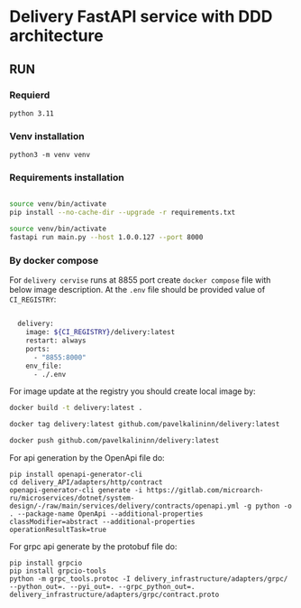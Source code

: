 Delivery FastAPI service with DDD architecture
========================================


## RUN


### Requierd
    python 3.11

### Venv installation

    python3 -m venv venv

### Requirements installation

```sh

source venv/bin/activate
pip install --no-cache-dir --upgrade -r requirements.txt
```


```sh
source venv/bin/activate
fastapi run main.py --host 1.0.0.127 --port 8000
```

### By docker compose

For ```delivery cervise``` runs at 8855 port create ```docker compose``` file with below image description.
At the `.env` file  should be provided value of `CI_REGISTRY`:

```sh

  delivery:
    image: ${CI_REGISTRY}/delivery:latest
    restart: always
    ports:
      - "8855:8000"
    env_file:
      - ./.env


```

For image update at the registry you should create local image by:

```sh
docker build -t delivery:latest .

docker tag delivery:latest github.com/pavelkalininn/delivery:latest

docker push github.com/pavelkalininn/delivery:latest
```


For api generation by the OpenApi file do:
    
    pip install openapi-generator-cli
    cd delivery_API/adapters/http/contract
    openapi-generator-cli generate -i https://gitlab.com/microarch-ru/microservices/dotnet/system-design/-/raw/main/services/delivery/contracts/openapi.yml -g python -o . --package-name OpenApi --additional-properties classModifier=abstract --additional-properties operationResultTask=true

For grpc api generate by the protobuf file do:

    pip install grpcio
    pip install grpcio-tools
    python -m grpc_tools.protoc -I delivery_infrastructure/adapters/grpc/ --python_out=. --pyi_out=. --grpc_python_out=. delivery_infrastructure/adapters/grpc/contract.proto